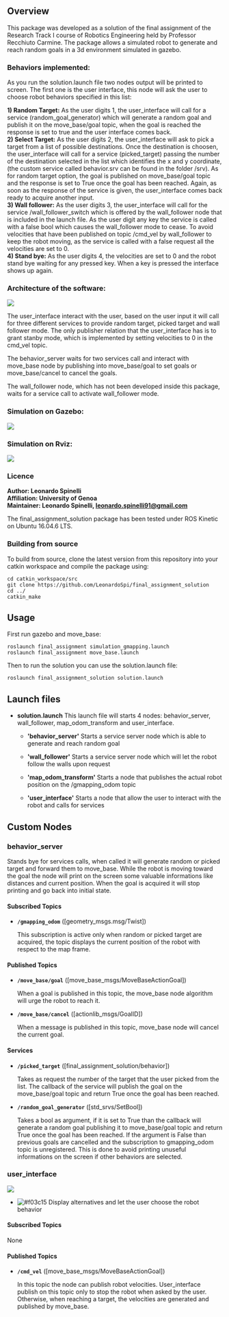 ## Overview

This package was developed as a solution of the final assignment of the Research Track I course of Robotics Engineering held by Professor Recchiuto Carmine. The package allows a simulated robot to generate and reach random goals in a 3d environment simulated in gazebo.

### Behaviors implemented:
As you run the solution.launch file two nodes output will be printed to screen. The first one is the user interface, this node will ask the user to choose robot behaviors specified in this list:

**1) Random Target:**
As the user digits 1, the user_interface will call for a service (random_goal_generator) which will generate a random goal and publish it on the move_base/goal topic, when the goal is reached the response is set to true and the user interface comes back.<br/>
**2) Select Target:**
As the user digits 2, the user_interface will ask to pick a target from a list of possible destinations. Once the destination is choosen, the user_interface will call for a service (picked_target) passing the number of the destination selected in the list which identifies the x and y coordinate, (the custom service called behavior.srv can be found in the folder /srv). As for random target option, the goal is published on move_base/goal topic and the response is set to True once the goal has been reached.
Again, as soon as the response of the service is given, the user_interface comes back ready to acquire another input.<br/>
**3) Wall follower:**
As the user digits 3, the user_interface will call for the service /wall_follower_switch which is offered by the wall_follower node that is included in the launch file. As the user digit any key the service is called with a false bool which causes the wall_follower mode to cease. To avoid velocities that have been published on topic /cmd_vel by wall_follower to keep the robot moving, as the service is called with a false request all the velocities are set to 0.<br/>
**4) Stand bye:**
As the user digits 4, the velocities are set to 0 and the robot stand bye waiting for any pressed key. When a key is pressed the interface shows up again.

### Architecture of the software:

![](rosgraph.png)

The user_interface interact with the user, based on the user input it will call for three different services to provide random target, picked target and wall follower mode. The only publisher relation that the user_interface has is to grant stanby mode, which is implemented by setting velocities to 0 in the cmd_vel topic.

The behavior_server waits for two services call and interact with move_base node by publishing into move_base/goal to set goals or move_base/cancel to cancel the goals.

The wall_follower node, which has not been developed inside this package, waits for a service call to activate wall_follower mode.

### Simulation on Gazebo:

![](gazebo.jpg)

### Simulation on Rviz:

![](rviz.png)

### Licence

**Author: Leonardo Spinelli<br/>
Affiliation: University of Genoa<br />
Maintainer: Leonardo Spinelli, leonardo.spinelli91@gmail.com**

The final_assignment_solution package has been tested under ROS Kinetic on Ubuntu 16.04.6 LTS.

### Building from source

To build from source, clone the latest version from this repository into your catkin workspace and compile the package using:

	cd catkin_workspace/src
	git clone https://github.com/LeonardoSpi/final_assignment_solution
	cd ../
	catkin_make

## Usage

First run gazebo and move_base:
	
	roslaunch final_assignment simulation_gmapping.launch
	roslaunch final_assignment move_base.launch

Then to run the solution you can use the solution.launch file:

	roslaunch final_assignment_solution solution.launch

## Launch files

* **solution.launch** This launch file will starts 4 nodes: behavior_server, wall_follower, map_odom_transform and user_interface.

	- **'behavior_server'** Starts a service server node which is able to generate and reach random goal

	- **'wall_follower'** Starts a service server node which will let the robot follow the walls upon request

	- **'map_odom_transform'** Starts a node that publishes the actual robot position on the /gmapping_odom topic
	- **'user_interface'** Starts a node that allow the user to interact with the robot and calls for services

## Custom Nodes

### behavior_server

Stands bye for services calls, when called it will generate random or picked target and forward them to move_base. While the robot is moving toward the goal the node will print on the screen some valuable informations like distances and current position. When the goal is acquired it will stop printing and go back into initial state.

#### Subscribed Topics

* **`/gmapping_odom`** ([geometry_msgs.msg/Twist])

	This subscription is active only when random or picked target are acquired, the topic displays the current position of the robot with respect to the map frame.

#### Published Topics

* **`/move_base/goal`** ([move_base_msgs/MoveBaseActionGoal])

	When a goal is published in this topic, the move_base node algorithm will urge the robot to reach it.

* **`/move_base/cancel`** ([actionlib_msgs/GoalID])

	When a message is published in this topic, move_base node will cancel the current goal.

#### Services

* **`/picked_target`** ([final_assignment_solution/behavior])

	Takes as request the number of the target that the user picked from the list. The callback of the service will publish the goal on the move_base/goal topic and return True once the goal has been reached.

* **`/random_goal_generator`** ([std_srvs/SetBool])

	Takes a bool as argument, if it is set to True than the callback will generate a random goal publishing it to move_base/goal topic and return True once the goal has been reached. If the argument is False than previous goals are cancelled and the subscription to gmapping_odom topic is unregistered. This is done to avoid printing unuseful informations on the screen if other behaviors are selected. 

### user_interface

![](interface.png)

- ![#f03c15](https://via.placeholder.com/15/f03c15/000000?text=+) Display alternatives and let the user choose the robot behavior

#### Subscribed Topics

None

#### Published Topics

* **`/cmd_vel`** ([move_base_msgs/MoveBaseActionGoal])

	In this topic the node can publish robot velocities. User_interface publish on this topic only to stop the robot when asked by the user. Otherwise, when reaching a target, the velocities are generated and published by move_base.
